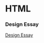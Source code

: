 HTML
====

### Design Essay

[Design Essay](https://cal-orr.github.io/design_essay/designessay.html)